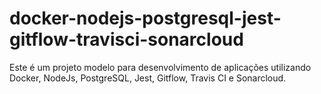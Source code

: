 # docker-nodejs-postgresql-jest-gitflow-travisci-sonarcloud
Este é um projeto modelo para desenvolvimento de aplicações utilizando Docker, NodeJs, PostgreSQL, Jest, Gitflow, Travis CI e Sonarcloud.
